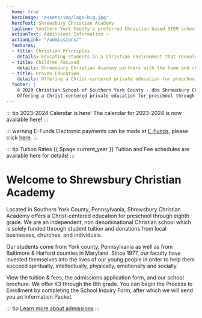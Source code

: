 ```yaml
---
  home: true
  heroImage: 'assets/img/logo-big.jpg'
  heroText: Shrewsbury Christian Academy 
  tagline: Southern York County's preferred Christian based STEM school
  actionText: Admissions Information →
  actionLink: "/admissions/"
  features:
  - title: Christian Principles
    details: Educating students in a Christian environment that reveals God’s ultimate purpose for their lives.
  - title: Children Focused
    details: Shrewsbury Christian Academy partners with the home and church to provide an atmosphere in which the whole child may grow toward full God-given potential.
  - title: Proven Education
    details: Offering a Christ-centered private education for preschool through eighth grade since 1977.
  footer: |
    © 2020 Christian School of Southern York County · dba Shrewsbury Christian Academy · a 501(c)(3) nonprofit organization
    Offering a Christ-centered private education for preschool through eighth grade in Southern York County, Pennsylvania.
---
```


<TipBar>

::: tip 2023-2024 Calendar is here!
The calendar for 2023-2024 is now available <a :href="$withBase('/assets/files/2023-24-sca-calendar.pdf')" target="_blank">here</a>!
:::

::: warning E-Funds
Electronic payments can be made at <a href="https://eps.mvpbanking.com/cgi-bin/efs/login.pl?access=55719" target="_blank">E-Funds</a>, please click <a href="https://eps.mvpbanking.com/cgi-bin/efs/login.pl?access=55719" target="_blank">here</a>.
:::

::: tip Tuition Rates
{{ $page.current_year }} Tuition and Fee schedules are available <a :href="$withBase('/tuition/')">here</a> for details!
:::

</TipBar>

# Welcome to Shrewsbury Christian Academy
Located in Southern York County, Pennsylvania, Shrewsbury Christian Academy offers a Christ-centered education for preschool through eighth grade. We are an independent, non denominational Christian school which is solely funded through student tuition and donations from local businesses, churches, and individuals.

Our students come from York county, Pennsylvania as well as from Baltimore & Harford counties in Maryland. Since 1977, our faculty have invested themselves into the lives of our young people in order to help them succeed spiritually, intellectually, physically, emotionally and socially.

<Photo :src="$withBase('/assets/img/main.jpg')" height="677px" width="969px" />

View the tuition & fees, the admissions application form, and our school brochure. We offer K3 through the 8th grade. You can begin the Process to Enrollment by completing the School Inquiry Form, after which we will send you an Information Packet.

::: tip
  [Learn more about admissions](/admissions/)
:::

